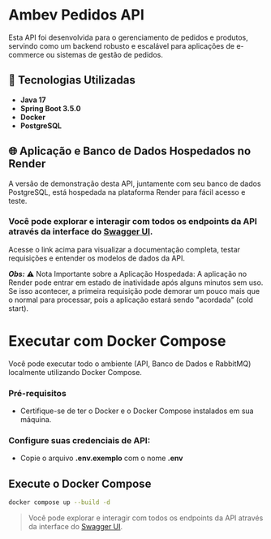 # Ambev Pedidos API

Esta API foi desenvolvida para o gerenciamento de pedidos e produtos, servindo como um backend robusto e escalável para aplicações de e-commerce ou sistemas de gestão de pedidos.

## 🚀 Tecnologias Utilizadas

*   **Java 17**
*   **Spring Boot 3.5.0**
*   **Docker**
*   **PostgreSQL**

## 🌐 Aplicação e Banco de Dados Hospedados no Render
A versão de demonstração desta API, juntamente com seu banco de dados PostgreSQL, está hospedada na plataforma Render para fácil acesso e teste.

### Você pode explorar e interagir com todos os endpoints da API através da interface do [Swagger UI](https://ambev-pedidos.onrender.com/swagger-ui/index.html#/).

Acesse o link acima para visualizar a documentação completa, testar requisições e entender os modelos de dados da API.

**_Obs:_**  ⚠️ Nota Importante sobre a Aplicação Hospedada:
A aplicação no Render pode entrar em estado de inatividade após alguns minutos sem uso. Se isso acontecer, a primeira requisição pode demorar um pouco mais que o normal para processar, pois a aplicação estará sendo "acordada" (cold start).

# **Executar com Docker Compose**
Você pode executar todo o ambiente (API, Banco de Dados e RabbitMQ) localmente utilizando Docker Compose.

### **Pré-requisitos**
- Certifique-se de ter o Docker e o Docker Compose instalados em sua máquina.

### **Configure suas credenciais de API:**
- Copie o arquivo **.env.exemplo** com o nome **.env**

## **Execute o Docker Compose**
```bash
docker compose up --build -d
```

> Você pode explorar e interagir com todos os endpoints da API através da interface do [Swagger UI](http://localhost:8080/swagger-ui/index.html).
